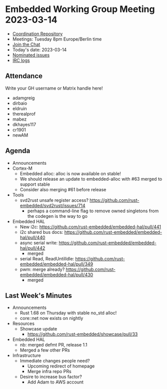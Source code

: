 # Embedded Working Group Meeting 2023-03-14

* [Coordination Repository]
* Meetings: Tuesday 8pm Europe/Berlin time
* [Join the Chat]
* Today's date: 2023-03-14
* [Nominated issues](https://github.com/search?q=org%3Arust-embedded+label%3Anominated+is%3Aopen&type=Issues)
* [IRC logs]

[Coordination Repository]: https://github.com/rust-embedded/wg
[Join the Chat]: https://matrix.to/#/#rust-embedded:matrix.org
[IRC logs]: https://libera.irclog.whitequark.org/rust-embedded/2023-03-14

## Attendance

Write your GH username or Matrix handle here!

* adamgreig
* dirbaio
* eldruin
* therealprof
* mabez
* dkhayes117
* cr1901
* newAM

## Agenda

* Announcements
* Cortex-M
    * Embedded alloc: alloc is now available on stable!
    * We should release an update to embedded-alloc with #63 merged to support stable
    * Consider also merging #61 before release
* Tools
    * svd2rust unsafe register access? https://github.com/rust-embedded/svd2rust/issues/714
        * perhaps a command-line flag to remove owned singletons from the codegen is the way to go
* Embedded HAL
    * New i2c: https://github.com/rust-embedded/embedded-hal/pull/441
    * i2c shared bus docs: https://github.com/rust-embedded/embedded-hal/pull/440
    * async serial write: https://github.com/rust-embedded/embedded-hal/pull/442
        * merged
    * serial Read, ReadUntilIdle: https://github.com/rust-embedded/embedded-hal/pull/349
    * pwm: merge already? https://github.com/rust-embedded/embedded-hal/pull/430
        * merged

## Last Week's Minutes

* Announcements
    * Rust 1.68 on Thursday with stable no_std alloc!
    * core::net now exists on nightly
* Resources
    * Showcase update
        * https://github.com/rust-embedded/showcase/pull/33
* Embedded HAL
    * nb: merged defmt PR, release 1.1
    * Merged a few other PRs
* Infrastructure
    * Immediate changes people need?
        * Upcoming redirect of homepage
        * Merge infra repo PRs
    * Desire to increase bus factor?
        * Add Adam to AWS account
